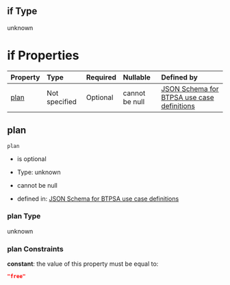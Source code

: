 ## if Type

unknown

# if Properties

| Property      | Type          | Required | Nullable       | Defined by                                                                                                                                                                                                                                    |
| :------------ | :------------ | :------- | :------------- | :-------------------------------------------------------------------------------------------------------------------------------------------------------------------------------------------------------------------------------------------- |
| [plan](#plan) | Not specified | Optional | cannot be null | [JSON Schema for BTPSA use case definitions](btpsa-usecase-properties-services-items-allof-1-then-allof-111-then-allof-1-if-properties-plan.md "undefined#/properties/services/items/allOf/1/then/allOf/111/then/allOf/1/if/properties/plan") |

## plan



`plan`

*   is optional

*   Type: unknown

*   cannot be null

*   defined in: [JSON Schema for BTPSA use case definitions](btpsa-usecase-properties-services-items-allof-1-then-allof-111-then-allof-1-if-properties-plan.md "undefined#/properties/services/items/allOf/1/then/allOf/111/then/allOf/1/if/properties/plan")

### plan Type

unknown

### plan Constraints

**constant**: the value of this property must be equal to:

```json
"free"
```
